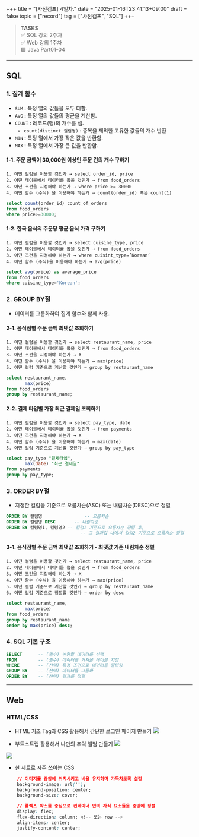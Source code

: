 +++
title = "[사전캠프] 4일차."
date = "2025-01-16T23:41:13+09:00"
draft = false
topic = ["record"]
tag = ["사전캠프", "SQL"]
+++

> **TASKS**  
✅ SQL 강의 2주차  
✅ Web 강의 1주차  
🟩 Java Part01-04  

---

## SQL


### 1. 집계 함수
* `SUM` : 특정 열의 값들을 모두 더함.
* `AVG` : 특정 열의 값들의 평균을 계산함.
* `COUNT` : 레코드(행)의 개수를 셈.
	- `count(distinct 컬럼명)` : 중복을 제외한 고유한 값들의 개수 반환
* `MIN` : 특정 열에서 가장 작은 값을 반환함.
* `MAX` : 특정 열에서 가장 큰 값을 반환함.


#### 1-1. 주문 금액이 30,000원 이상인 주문 건의 개수 구하기
    1. 어떤 컬럼을 이용할 것인가 → select order_id, price
	2. 어떤 테이블에서 데이터를 뽑을 것인가 → from food_orders 
    3. 어떤 조건을 지정해야 하는가 → where price >= 30000 
    4. 어떤 함수 (수식) 을 이용해야 하는가 → count(order_id) 혹은 count(1)

```sql
select count(order_id) count_of_orders
from food_orders
where price>=30000;
```


#### 1-2. 한국 음식의 주문당 평균 음식 가격 구하기
	1. 어떤 컬럼을 이용할 것인가 → select cuisine_type, price
    2. 어떤 테이블에서 데이터를 뽑을 것인가 → from food_orders
    3. 어떤 조건을 지정해야 하는가 → where cuisint_type=’Korean’
    4. 어떤 함수 (수식)을 이용해야 하는가 → avg(price)

```sql
select avg(price) as average_price
from food_orders
where cuisine_type='Korean';
```


### 2. GROUP BY절
* 데이터를 그룹화하여 집계 함수와 함께 사용.


#### 2-1. 음식점별 주문 금액 최댓값 조회하기
	1. 어떤 컬럼을 이용할 것인가 → select restaurant_name, price
    2. 어떤 테이블에서 데이터를 뽑을 것인가 → from food_orders
    3. 어떤 조건을 지정해야 하는가 → X
    4. 어떤 함수 (수식) 을 이용해야 하는가 → max(price)
    5. 어떤 컬럼 기준으로 계산할 것인가 → group by restaurant_name

```sql
select restaurant_name,
       max(price)
from food_orders
group by restaurant_name;
```


#### 2-2. 결제 타입별 가장 최근 결제일 조회하기
    1. 어떤 컬럼을 이용할 것인가 → select pay_type, date
    2. 어떤 테이블에서 데이터를 뽑을 것인가 → from payments
    3. 어떤 조건을 지정해야 하는가 → X
    4. 어떤 함수 (수식) 을 이용해야 하는가 → max(date)
    5. 어떤 컬럼 기준으로 계산할 것인가 → group by pay_type

```sql
select pay_type "결제타입",
       max(date) "최근 결제일"
from payments
group by pay_type;
```


### 3. ORDER BY절
* 지정한 컬럼을 기준으로 오름차순(ASC) 또는 내림차순(DESC)으로 정렬

```sql
ORDER BY 컬럼명				-- 오름차순
ORDER BY 컬럼명 DESC		-- 내림차순
ORDER BY 컬럼명1, 컬럼명2	-- 컬럼1 기준으로 오름차순 정렬 후, 
							-- 그 결과값 내에서 컬럼2 기준으로 오름차순 정렬
```


#### 3-1. 음식점별 주문 금액 최댓값 조회하기 - 최댓값 기준 내림차순 정렬
    1. 어떤 컬럼을 이용할 것인가 → select restaurant_name, price
    2. 어떤 테이블에서 데이터를 뽑을 것인가 → from food_orders
    3. 어떤 조건을 지정해야 하는가 → X
    4. 어떤 함수 (수식) 을 이용해야 하는가 → max(price)
    5. 어떤 컬럼 기준으로 계산할 것인가 → group by restaurant_name
    6. 어떤 컬럼 기준으로 정렬할 것인가 → order by desc

```sql
select restaurant_name,
       max(price)
from food_orders
group by restaurant_name
order by max(price) desc;
```


### 4. SQL 기본 구조

```sql
SELECT		-- (필수) 반환할 데이터를 선택
FROM		-- (필수) 데이터를 가져올 테이블 지정
WHERE		-- (선택) 특정 조건으로 데이터를 필터링
GROUP BY	-- (선택) 데이터를 그룹화
ORDER BY	-- (선택) 결과를 정렬
```

---

## Web


### HTML/CSS

* HTML 기초 Tag과 CSS 활용해서 간단한 로그인 페이지 만들기
![](https://velog.velcdn.com/images/ezro/post/fd8f47f4-c6b2-450a-a814-8e6c8092fc0b/image.png)


* 부트스트랩 활용해서 나만의 추억 앨범 만들기
![](https://velog.velcdn.com/images/ezro/post/bdeb249f-2067-4e12-a4b9-a07d86769c36/image.png)

![](https://velog.velcdn.com/images/ezro/post/e1ba22ba-0291-4ed7-8af2-f9f0ace782b7/image.png)


* 한 세트로 자주 쓰이는 CSS

```css
	// 이미지를 중앙에 위치시키고 비율 유지하며 가득차도록 설정
	background-image: url('');
	background-position: center;
	background-size: cover;
```

```css
	// 플렉스 박스를 중심으로 컨테이너 안의 자식 요소들을 중앙에 정렬
	display: flex;
	flex-direction: column; <!-- 또는 row -->
	align-items: center;
	justify-content: center;
```